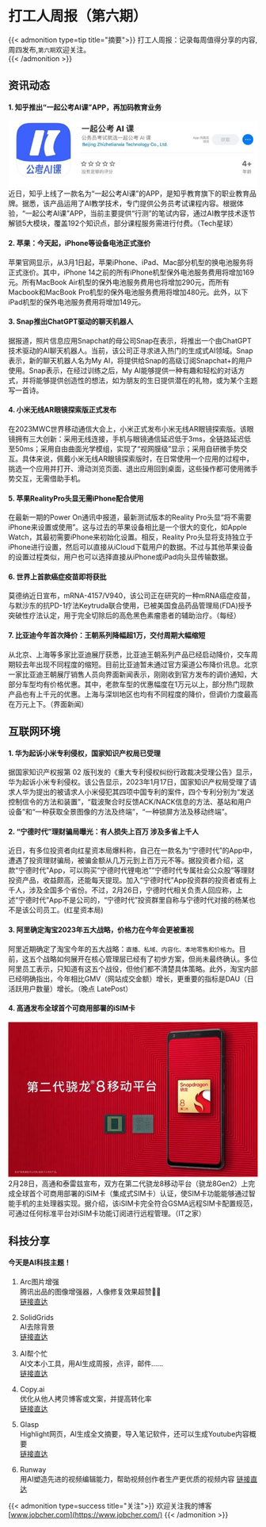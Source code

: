 # 打工人周报（第六期）


{{< admonition type=tip title="摘要">}}
打工人周报：记录每周值得分享的内容,周四发布,`第六期`欢迎关注。  
{{< /admonition >}}

## 资讯动态

#### 1. 知乎推出“一起公考AI课”APP，再加码教育业务
![01](/images/63fee804a573d.jpg)
近日，知乎上线了一款名为“一起公考AI课”的APP，是知乎教育旗下的职业教育品牌。据悉，该产品运用了AI教学技术，专门提供公务员考试课程内容。根据体验，“一起公考AI课”APP，当前主要提供“行测”的笔试内容，通过AI教学技术逐节解锁5大模块，覆盖192个知识点，部分课程服务需进行付费。（Tech星球）

#### 2. 苹果：今天起，iPhone等设备电池正式涨价
苹果官网显示，从3月1日起，苹果iPhone、iPad、Mac部分机型的换电池服务将正式涨价。其中，iPhone 14之前的所有iPhone机型保外电池服务费用将增加169元。所有MacBook Air机型的保外电池服务费用也将增加290元，而所有Macbook和MacBook Pro机型的保外电池服务费用将增加480元。此外，以下iPad机型的保外电池服务费用将增加149元。

#### 3. Snap推出ChatGPT驱动的聊天机器人
据报道，照片信息应用Snapchat的母公司Snap在表示，将推出一个由ChatGPT技术驱动的AI聊天机器人。当前，该公司正寻求进入热门的生成式AI领域。Snap表示，新的聊天机器人名为My AI，将提供给Snap的高级订阅Snapchat+的用户使用。Snap表示，在经过训练之后，My AI能够提供一种有趣和轻松的对话方式，并将能够提供创造性的想法，如为朋友的生日提供潜在的礼物，或为某个主题写一首诗。

#### 4. 小米无线AR眼镜探索版正式发布
在2023MWC世界移动通信大会上，小米正式发布小米无线AR眼镜探索版。该眼镜拥有三大创新：采用无线连接，手机与眼镜通信延迟低于3ms，全链路延迟低至50ms；采用自由曲面光学模组，实现了“视网膜级”显示；采用自研微手势交互。具体来说，佩戴小米无线AR眼镜探索版时，在日常使用一个应用的过程中，挑选一个应用并打开、滑动浏览页面、退出应用回到桌面，这些操作都可使用微手势交互，无需借助手机。

#### 5. 苹果RealityPro头显无需iPhone配合使用
在最新一期的Power On通讯中报道，最新测试版本的Reality Pro头显“将不需要iPhone来设置或使用”。这与过去的苹果设备相比是一个很大的变化，如Apple Watch，其最初需要iPhone来初始化设置。相反，Reality Pro头显将支持独立于iPhone进行设置，然后可以直接从iCloud下载用户的数据。不过与其他苹果设备的设置过程类似，用户也可以选择直接从iPhone或iPad向头显传输数据。

#### 6. 世界上首款癌症疫苗即将获批
莫德纳近日宣布，mRNA-4157/V940，该公司正在研究的一种mRNA癌症疫苗，与默沙东的抗PD-1疗法Keytruda联合使用，已被美国食品药品管理局(FDA)授予突破性疗法认定，用于完全切除后的高危黑色素瘤患者的辅助治疗。（每经）

#### 7. 比亚迪今年首次降价：王朝系列降幅超1万，交付周期大幅缩短
从北京、上海等多家比亚迪展厅获悉，比亚迪王朝系列产品已经启动降价，交车周期较去年出现不同程度的缩短。目前比亚迪暂未通过官方渠道公布降价讯息。北京一家比亚迪王朝展厅销售人员向界面新闻表示，刚刚收到官方发布的调价通知，大部分车型均有价格优惠。其中，老款车型的优惠幅度在1万元以上，部分热门现款产品也有上千元的优惠。上海与深圳地区也均有不同程度的降价，但调价力度最高在万元上下。（界面新闻）


## 互联网环境

#### 1. 华为起诉小米专利侵权，国家知识产权局已受理
据国家知识产权报第 02 版刊发的《重大专利侵权纠纷行政裁决受理公告》显示，华为起诉小米专利侵权。该公告显示，2023年1月17日，国家知识产权局受理了请求人华为提出的被请求人小米侵犯其四项中国专利的案件，四个专利分别为“发送控制信令的方法和装置”，“载波聚合时反馈ACK/NACK信息的方法、基站和用户设备”和“一种获取全景图像的方法及终端”，“一种锁屏方法及移动终端”。

#### 2. “宁德时代”理财骗局曝光：有人损失上百万 涉及多省上千人
近日，有多位投资者向红星资本局爆料称，自己在一款名为“宁德时代”的App中，遭遇了投资理财骗局，被骗金额从几万元到上百万元不等。据投资者介绍，这款“宁德时代”App，可以购买“宁德时代锂电池”“宁德时代专属社会公众股”等理财投资产品，收益颇高，还能每天提现。加入“宁德时代”App投资群的投资者或有上千人，涉及全国多个省份。不过，2月26日，宁德时代相关负责人回应称，上述“宁德时代”App不是公司的，“宁德时代”投资群里自称与宁德时代对接的杨某也不是该公司员工。(红星资本局)

#### 3. 阿里确定淘宝2023年五大战略，价格力在今年会更被重视
阿里近期确定了淘宝今年的五大战略：`直播、私域、内容化、本地零售和价格力`。目前，这五个战略如何展开在核心管理层已经有了初步方案，但尚未最终确认。多位阿里员工表示，只知道有这五个战役，但他们都不清楚具体策略。此外，淘宝内部已经明确指出，今年相比GMV（网站成交金额）增长，更重要的指标是DAU（日活跃用户数量）增长。（晚点 LatePost）

#### 4. 高通发布全球首个可商用部署的iSIM卡
![02](/images/63fee80d135f1.jpg)
2月28日，高通和泰雷兹宣布，双方在第二代骁龙8移动平台（骁龙8Gen2）上完成全球首个可商用部署的iSIM卡（集成式SIM卡）认证，使SIM卡功能能够通过智能手机的主处理器实现。据介绍，该iSIM卡完全符合GSMA远程SIM卡配置规范，可通过任何标准平台对iSIM卡功能订阅进行远程管理。（IT之家）

## 科技分享
#### 今天是AI科技主题！
1. Arc图片增强  
腾讯出品的图像增强器，人像修复效果超赞👍🏻  
[链接直达](https://arc.tencent.com/zh/ai-demos/faceRestoration)  
  
2. SolidGrids  
AI去除背景  
[链接直达](https://solidgrids.com/)  
  
3. AI帮个忙  
AI文本小工具，用AI生成周报，点评，邮件……  
[链接直达](https://ai-toolbox.codefuture.top/)  
  
4. Copy.ai  
优化从他人拷贝博客或文案，并提高转化率  
[链接直达](https://www.copy.ai/)  

5. Glasp  
Highlight网页，AI生成全文摘要，导入笔记软件，还可以生成Youtube内容概要  
[链接直达](https://glasp.co/)  
  
6. Runway  
用AI塑造先进的视频编辑能力，帮助视频创作者生产更优质的视频内容
[链接直达](https://glasp.co/)  
  
  

{{< admonition type=success title="关注">}}
欢迎关注我的博客  
[www.jobcher.com](https://www.jobcher.com/)
{{< /admonition >}}


